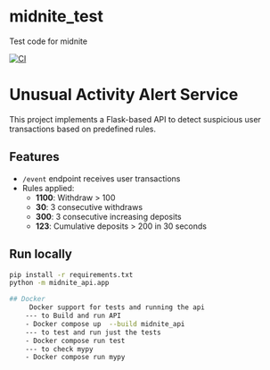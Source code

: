 # midnite_test
Test code for midnite

[![CI](https://github.com/tanmaydattta/midnite_test/actions/workflows/tests.yml/badge.svg)](https://github.com/tanmaydattta/midnite_test/actions/workflows/tests.yml)

# Unusual Activity Alert Service

This project implements a Flask-based API to detect suspicious user transactions based on predefined rules.

## Features
- `/event` endpoint receives user transactions
- Rules applied:
  - **1100**: Withdraw > 100
  - **30**: 3 consecutive withdraws
  - **300**: 3 consecutive increasing deposits
  - **123**: Cumulative deposits > 200 in 30 seconds

## Run locally
```bash
pip install -r requirements.txt
python -m midnite_api.app

## Docker
     Docker support for tests and running the api
    --- to Build and run API
    - Docker compose up  --build midnite_api
    --- to test and run just the tests 
    - Docker compose run test
    --- to check mypy
    - Docker compose run mypy
